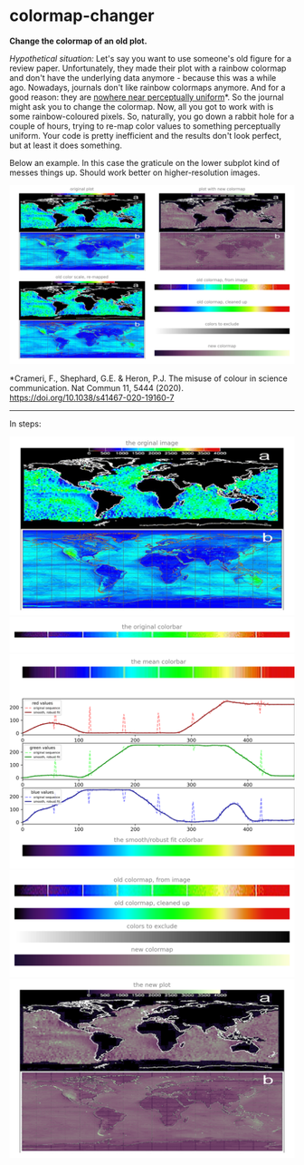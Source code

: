 # colormap-changer

**Change the colormap of an old plot.**

*Hypothetical situation:* Let's say you want to use someone's old figure for a review paper. Unfortunately, they made their plot with a rainbow colormap and don't have the underlying data anymore - because this was a while ago. Nowadays, journals don't like rainbow colormaps anymore. And for a good reason: they are [nowhere near perceptually uniform](https://www.nature.com/articles/s41467-020-19160-7)*. So the journal might ask you to change the colormap. Now, all you got to work with is some rainbow-coloured pixels. So, naturally, you go down a rabbit hole for a couple of hours, trying to re-map color values to something perceptually uniform. Your code is pretty inefficient and the results don't look perfect, but at least it does something. 

Below an example. In this case the graticule on the lower subplot kind of messes things up. Should work better on higher-resolution images.

![example plot](output_comparison.jpg)

*Crameri, F., Shephard, G.E. & Heron, P.J. The misuse of colour in science communication. Nat Commun 11, 5444 (2020). https://doi.org/10.1038/s41467-020-19160-7

---

In steps:

![plot 1](plots/01.png)
![plot 2](plots/02.png)
![plot 3](plots/03.png)
![plot 4](plots/04.png)
![plot 5](plots/05.png)

